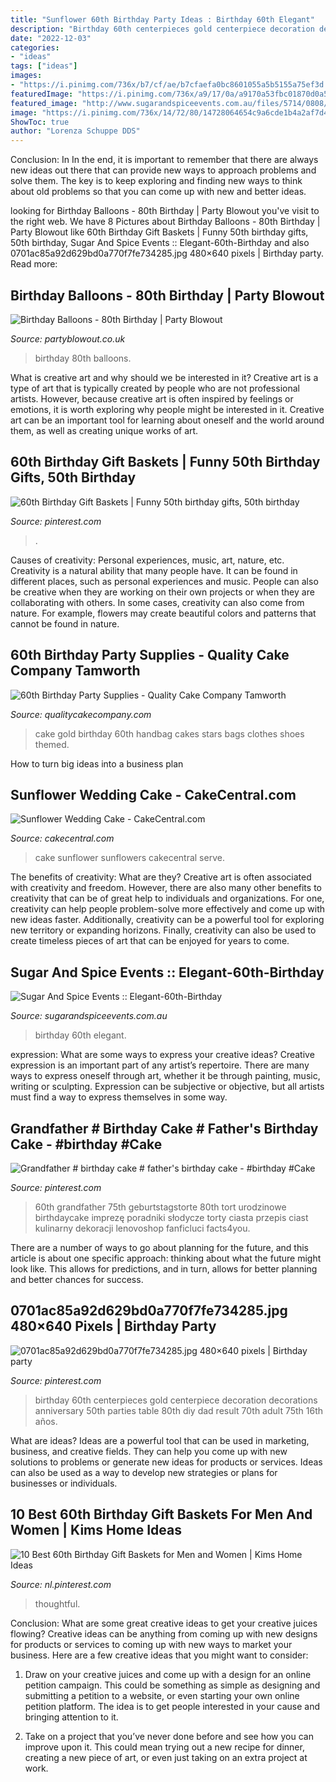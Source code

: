 ```yaml
---
title: "Sunflower 60th Birthday Party Ideas : Birthday 60th Elegant"
description: "Birthday 60th centerpieces gold centerpiece decoration decorations anniversary 50th parties table 80th diy dad result 70th adult 75th 16th años"
date: "2022-12-03"
categories:
- "ideas"
tags: ["ideas"]
images:
- "https://i.pinimg.com/736x/b7/cf/ae/b7cfaefa0bc8601055a5b5155a75ef3d.jpg"
featuredImage: "https://i.pinimg.com/736x/a9/17/0a/a9170a53fbc01870d0a567b7df42f98d.jpg"
featured_image: "http://www.sugarandspiceevents.com.au/files/5714/0808/4946/Elegant_60th_Birthday_Image5.jpg"
image: "https://i.pinimg.com/736x/14/72/80/14728064654c9a6cde1b4a2af7d409ef.jpg"
ShowToc: true
author: "Lorenza Schuppe DDS"
---
```



Conclusion: In
In the end, it is important to remember that there are always new ideas out there that can provide new ways to approach problems and solve them. The key is to keep exploring and finding new ways to think about old problems so that you can come up with new and better ideas.

	

		
looking for Birthday Balloons - 80th Birthday | Party Blowout you've visit to the right web. We have 8 Pictures about Birthday Balloons - 80th Birthday | Party Blowout like 60th Birthday Gift Baskets | Funny 50th birthday gifts, 50th birthday, Sugar And Spice Events :: Elegant-60th-Birthday and also 0701ac85a92d629bd0a770f7fe734285.jpg 480×640 pixels | Birthday party. Read more:
		
    
## Birthday Balloons - 80th Birthday | Party Blowout

<img loading=lazy src="https://www.partyblowout.co.uk/wp-content/gallery/80th-birthday-1/2016-06-11-17.52.57-1.jpg" onerror="this.onerror=null;this.src='https://tse3.mm.bing.net/th?id=OIP.2XH-E9yEJnJ4DpYh7koEaAAAAA&amp;pid=15.1';" alt="Birthday Balloons - 80th Birthday | Party Blowout">

_Source: partyblowout.co.uk_

>birthday 80th balloons. 

	

What is creative art and why should we be interested in it?
Creative art is a type of art that is typically created by people who are not professional artists. However, because creative art is often inspired by feelings or emotions, it is worth exploring why people might be interested in it. Creative art can be an important tool for learning about oneself and the world around them, as well as creating unique works of art.

    
## 60th Birthday Gift Baskets | Funny 50th Birthday Gifts, 50th Birthday

<img loading=lazy src="https://i.pinimg.com/736x/b7/cf/ae/b7cfaefa0bc8601055a5b5155a75ef3d.jpg" onerror="this.onerror=null;this.src='https://tse2.mm.bing.net/th?id=OIP.Xht2nQhil_yrKhLnweoQ8QHaJ3&amp;pid=15.1';" alt="60th Birthday Gift Baskets | Funny 50th birthday gifts, 50th birthday">

_Source: pinterest.com_

>. 

	

Causes of creativity: Personal experiences, music, art, nature, etc.
Creativity is a natural ability that many people have. It can be found in different places, such as personal experiences and music. People can also be creative when they are working on their own projects or when they are collaborating with others. In some cases, creativity can also come from nature. For example, flowers may create beautiful colors and patterns that cannot be found in nature.

    
## 60th Birthday Party Supplies - Quality Cake Company Tamworth

<img loading=lazy src="https://w2d8a5y9.stackpathcdn.com/wp-content/uploads/2017/12/handbag-black-gold-stars-1-742x1030.jpg" onerror="this.onerror=null;this.src='https://tse2.mm.bing.net/th?id=OIP.h8X-z4Smvi1NpCDKDaPbuAHaKR&amp;pid=15.1';" alt="60th Birthday Party Supplies - Quality Cake Company Tamworth">

_Source: qualitycakecompany.com_

>cake gold birthday 60th handbag cakes stars bags clothes shoes themed. 

	

How to turn big ideas into a business plan
 

    
## Sunflower Wedding Cake - CakeCentral.com

<img loading=lazy src="https://cdn001.cakecentral.com/gallery/2015/03/900_7506570QF4_sunflower-wedding-cake.jpg" onerror="this.onerror=null;this.src='https://tse1.mm.bing.net/th?id=OIP.BmBbhQMabeeAxI1Bot4DagHaLH&amp;pid=15.1';" alt="Sunflower Wedding Cake - CakeCentral.com">

_Source: cakecentral.com_

>cake sunflower sunflowers cakecentral serve. 

	

The benefits of creativity: What are they?
Creative art is often associated with creativity and freedom. However, there are also many other benefits to creativity that can be of great help to individuals and organizations. For one, creativity can help people problem-solve more effectively and come up with new ideas faster. Additionally, creativity can be a powerful tool for exploring new territory or expanding horizons. Finally, creativity can also be used to create timeless pieces of art that can be enjoyed for years to come.

    
## Sugar And Spice Events :: Elegant-60th-Birthday

<img loading=lazy src="http://www.sugarandspiceevents.com.au/files/5714/0808/4946/Elegant_60th_Birthday_Image5.jpg" onerror="this.onerror=null;this.src='https://tse1.mm.bing.net/th?id=OIP.0TExoMMBkJaf84zqULQCjQHaE8&amp;pid=15.1';" alt="Sugar And Spice Events :: Elegant-60th-Birthday">

_Source: sugarandspiceevents.com.au_

>birthday 60th elegant. 

	

expression: What are some ways to express your creative ideas?
Creative expression is an important part of any artist’s repertoire. There are many ways to express oneself through art, whether it be through painting, music, writing or sculpting. Expression can be subjective or objective, but all artists must find a way to express themselves in some way.

    
## Grandfather # Birthday Cake # Father&#039;s Birthday Cake - #birthday #Cake

<img loading=lazy src="https://i.pinimg.com/736x/44/bf/ea/44bfea90f6386f74f029a980649cc8c0.jpg" onerror="this.onerror=null;this.src='https://tse1.mm.bing.net/th?id=OIP.WSi_uPlwlgTetC0EbVSMyQHaNK&amp;pid=15.1';" alt="Grandfather # birthday cake # father&#039;s birthday cake - #birthday #Cake">

_Source: pinterest.com_

>60th grandfather 75th geburtstagstorte 80th tort urodzinowe birthdaycake imprezę poradniki słodycze torty ciasta przepis ciast kulinarny dekoracji lenovoshop fanficluci facts4you. 

	

There are a number of ways to go about planning for the future, and this article is about one specific approach: thinking about what the future might look like. This allows for predictions, and in turn, allows for better planning and better chances for success.

    
## 0701ac85a92d629bd0a770f7fe734285.jpg 480×640 Pixels | Birthday Party

<img loading=lazy src="https://i.pinimg.com/736x/a9/17/0a/a9170a53fbc01870d0a567b7df42f98d.jpg" onerror="this.onerror=null;this.src='https://tse3.mm.bing.net/th?id=OIP.VYwJx5LmiAczIHN5jgcTEwHaJ4&amp;pid=15.1';" alt="0701ac85a92d629bd0a770f7fe734285.jpg 480×640 pixels | Birthday party">

_Source: pinterest.com_

>birthday 60th centerpieces gold centerpiece decoration decorations anniversary 50th parties table 80th diy dad result 70th adult 75th 16th años. 

	

What are ideas?
Ideas are a powerful tool that can be used in marketing, business, and creative fields. They can help you come up with new solutions to problems or generate new ideas for products or services. Ideas can also be used as a way to develop new strategies or plans for businesses or individuals.

    
## 10 Best 60th Birthday Gift Baskets For Men And Women | Kims Home Ideas

<img loading=lazy src="https://i.pinimg.com/736x/14/72/80/14728064654c9a6cde1b4a2af7d409ef.jpg" onerror="this.onerror=null;this.src='https://tse4.mm.bing.net/th?id=OIP.N461bHs6B6t2buHeKPRcawHaPT&amp;pid=15.1';" alt="10 Best 60th Birthday Gift Baskets for Men and Women | Kims Home Ideas">

_Source: nl.pinterest.com_

>thoughtful. 

	

Conclusion: What are some great creative ideas to get your creative juices flowing?
Creative ideas can be anything from coming up with new designs for products or services to coming up with new ways to market your business. Here are a few creative ideas that you might want to consider: 
1. Draw on your creative juices and come up with a design for an online petition campaign. This could be something as simple as designing and submitting a petition to a website, or even starting your own online petition platform. The idea is to get people interested in your cause and bringing attention to it. 

2. Take on a project that you’ve never done before and see how you can improve upon it. This could mean trying out a new recipe for dinner, creating a new piece of art, or even just taking on an extra project at work.

